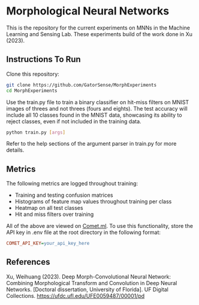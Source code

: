 # Morphological Neural Networks

This is the repository for the current experiments on MNNs in the Machine Learning and Sensing Lab. These experiments build of the work done in Xu (2023).

## Instructions To Run

Clone this repository:
```bash
git clone https://github.com/GatorSense/MorphExperiments
cd MorphExperiments
```

Use the train.py file to train a binary classifier on hit-miss filters on MNIST images of threes and not threes (fours and eights). The test accuracy will include all 10 classes found in the MNIST data, showcasing its ability to reject classes, even if not included in the training data.

```bash
python train.py [args]
```

Refer to the help sections of the argument parser in train.py for more details.

## Metrics

The following metrics are logged throughout training:
  - Training and testing confusion matrices
  - Histograms of feature map values throughout training per class
  - Heatmap on all test classes
  - Hit and miss filters over training

All of the above are viewed on [Comet.ml](https://www.comet.ml). To use this functionality, store the API key in .env file at the root directory in the following format:

```ini
COMET_API_KEY=your_api_key_here
```

## References
Xu, Weihuang (2023). Deep Morph-Convolutional Neural Network: Combining Morphological Transform and Convolution in Deep Neural Networks. [Doctoral dissertation, University of Florida]. UF Digital Collections. https://ufdc.ufl.edu/UFE0059487/00001/pd
